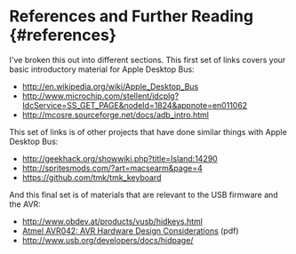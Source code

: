 References and Further Reading {#references}
==============================

I've broken this out into different sections. This first set of links
covers your basic introductory material for Apple Desktop Bus:

* http://en.wikipedia.org/wiki/Apple_Desktop_Bus
* http://www.microchip.com/stellent/idcplg?IdcService=SS_GET_PAGE&nodeId=1824&appnote=en011062
* http://mcosre.sourceforge.net/docs/adb_intro.html

This set of links is of other projects that have done similar things
with Apple Desktop Bus:

* http://geekhack.org/showwiki.php?title=Island:14290
* http://spritesmods.com/?art=macsearm&page=4
* https://github.com/tmk/tmk_keyboard

And this final set is of materials that are relevant to the USB
firmware and the AVR:

* http://www.obdev.at/products/vusb/hidkeys.html
* [Atmel AVR042: AVR Hardware Design Considerations](http://www.atmel.com/Images/doc2521.pdf) (pdf)
* http://www.usb.org/developers/docs/hidpage/
